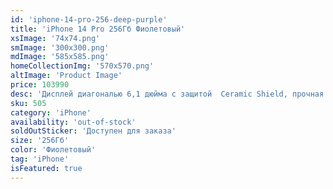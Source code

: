 ```yaml
---
id: 'iphone-14-pro-256-deep-purple'
title: 'iPhone 14 Pro 256Гб Фиолетовый'
xsImage: '74x74.png'
smImage: '300x300.png'
mdImage: '585x585.png'
homeCollectionImg: '570x570.png'
altImage: 'Product Image'
price: 103990
desc: 'Дисплей диагональю 6,1 дюйма с защитой  Ceramic Shield, прочная как никакое другое стекло. Водонепроницаемость по стандарту IP68. Нержавеющая сталь, используемая в хирургии. Dynamic Island, по-настоящему инновационный интерфейс взаимодействия с iPhone. Область вокруг камеры FaceTime, которая может сужаться и расширяться в зависимости от того, чем вы занимаетесь и какая информация нужна вам именно сейчас. Звонки, музыка, уведомления и многое другое теперь сами запрыгивают на островок Dynamic Island, чтобы быть у вас на виду. Совершенно новая система камер с 48 MP основной камерой превращает iPhone в профессиональный фотоаппарат. iPhone в кинематографичном режиме теперь снимает в 4K HDR при 24 кадрах в секунду, что является стандартом в киноиндустрии.'
sku: 505
category: 'iPhone'
availability: 'out-of-stock'
soldOutSticker: 'Доступен для заказа'
size: '256Гб'
color: 'Фиолетовый'
tag: 'iPhone'
isFeatured: true
---
```

